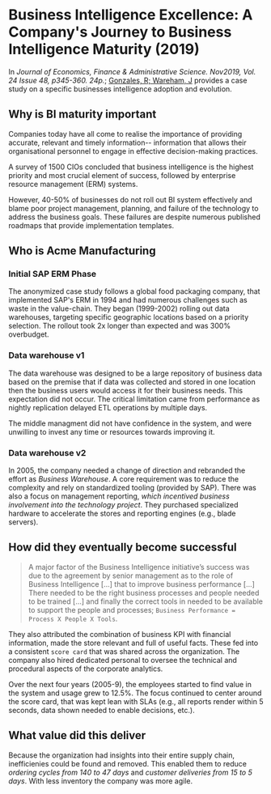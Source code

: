 # Business Intelligence Excellence: A Company's Journey to Business Intelligence Maturity (2019)

In _Journal of Economics, Finance & Administrative Science. Nov2019, Vol. 24 Issue 48, p345-360. 24p._; [Gonzales, R; Wareham, J](Journey_to_BI_Maturity.pdf) provides a case study on a specific businesses intelligence adoption and evolution.

## Why is BI maturity important

Companies today have all come to realise the importance of providing accurate, relevant and timely information--  information that allows their organisational personnel to engage in effective decision-making practices.

A survey of 1500 CIOs concluded that business intelligence is the highest priority and most crucial element of success, followed by enterprise resource management (ERM) systems.

However, 40-50% of businesses do not roll out BI system effectively and blame poor project management, planning, and failure of the technology to address the business goals.  These failures are despite numerous published roadmaps that provide implementation templates.

## Who is Acme Manufacturing

### Initial SAP ERM Phase

The anonymized case study follows a global food packaging company, that implemented SAP's ERM in 1994 and had numerous challenges such as waste in the value-chain.  They began (1999-2002) rolling out data warehouses, targeting specific geographic locations based on a priority selection.  The rollout took 2x longer than expected and was 300% overbudget.

### Data warehouse v1

The data warehouse was designed to be a large repository of business data based on the premise that if data was collected and stored in one location then the business users would access it for their business needs. This expectation did not occur.  The critical limitation came from performance as nightly replication delayed ETL operations by multiple days.

The middle managment did not have confidence in the system, and were unwilling to invest any time or resources towards improving it.

### Data warehouse v2

In 2005, the company needed a change of direction and rebranded the effort as _Business Warehouse_.  A core requirement was to reduce the complexity and rely on standardized tooling (provided by SAP).  There was also a focus on management reporting, _which incentived business involvement into the technology project_.  They purchased specialized hardware to accelerate the stores and reporting engines (e.g., blade servers).

## How did they eventually become successful

> A major factor of the Business Intelligence initiative’s success was due to the agreement by senior management as to the role of Business Intelligence [...] that to improve business performance [...] There needed to be the right business processes and people needed to be trained [...] and finally the correct tools in needed to be available to support the people and processes; `Business Performance = Process X People X Tools`.

They also attributed the combination of business KPI with financial information, made the store relevant and full of useful facts.  These fed into a consistent `score card` that was shared across the organization.  The company also hired dedicated personal to oversee the technical and procedural aspects of the corporate analytics.

Over the next four years (2005-9), the employees started to find value in the system and usage grew to 12.5%.  The focus continued to center around the score card, that was kept lean with SLAs (e.g., all reports render within 5 seconds, data shown needed to enable decisions, etc.).

## What value did this deliver

Because the organization had insights into their entire supply chain, inefficienies could be found and removed.  This enabled them to reduce _ordering cycles from 140 to 47 days_ and _customer deliveries from 15 to 5 days_.  With less inventory the company was more agile.
